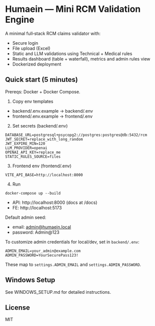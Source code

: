 # Humaein — Mini RCM Validation Engine

A minimal full‑stack RCM claims validator with:
- Secure login
- File upload (Excel)
- Static and LLM validations using Technical + Medical rules
- Results dashboard (table + waterfall), metrics and admin rules view
- Dockerized deployment

## Quick start (5 minutes)

Prereqs: Docker + Docker Compose.

1) Copy env templates
- backend/.env.example -> backend/.env
- frontend/.env.example -> frontend/.env

2) Set secrets (backend/.env)
```
DATABASE_URL=postgresql+psycopg2://postgres:postgres@db:5432/rcm
JWT_SECRET=replace_with_long_random
JWT_EXPIRE_MIN=120
LLM_PROVIDER=openai
OPENAI_API_KEY=replace_me
STATIC_RULES_SOURCE=files
```

3) Frontend env (frontend/.env)
```
VITE_API_BASE=http://localhost:8000
```

4) Run
```
docker-compose up --build
```
- API: http://localhost:8000 (docs at /docs)
- FE: http://localhost:5173

Default admin seed:
- email: admin@humaein.local
- password: Admin@123

To customize admin credentials for local/dev, set in `backend/.env`:
```
ADMIN_EMAIL=your_admin@example.com
ADMIN_PASSWORD=YourSecurePass123!
```
These map to `settings.ADMIN_EMAIL` and `settings.ADMIN_PASSWORD`.

## Windows Setup
See WINDOWS_SETUP.md for detailed instructions.

## License
MIT

